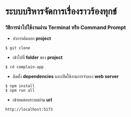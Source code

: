 # ระบบบริหารจัดการเรื่องราวร้องทุกข์
### วิธีการนำไปใช้งานผ่าน Terminal หรือ Command Prompt
 - ทำการคัดลอก **project**
```
$ git clone
```
 - เข้าไปที่ **folder** ของ **project**
```
$ cd complain-app
```
 - ติดตั้ง **dependencies** และเปิดใช้งานการจำลอง **web server**
```
$ npm install
$ npm run all
```
 - เข้าทดสอบระบบผ่าน **url**
```
http://localhost:5173
```
